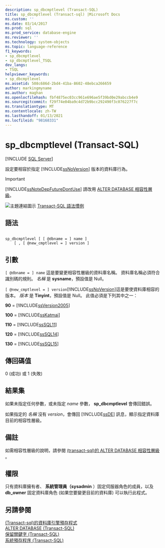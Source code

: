 ```yaml
---
description: sp_dbcmptlevel (Transact-SQL)
title: sp_dbcmptlevel (Transact-sql) |Microsoft Docs
ms.custom: ''
ms.date: 03/14/2017
ms.prod: sql
ms.prod_service: database-engine
ms.reviewer: ''
ms.technology: system-objects
ms.topic: language-reference
f1_keywords:
- sp_dbcmptlevel
- sp_dbcmptlevel_TSQL
dev_langs:
- TSQL
helpviewer_keywords:
- sp_dbcmptlevel
ms.assetid: 508c686d-2bd4-41ba-8602-48ebca266659
author: markingmyname
ms.author: maghan
ms.openlocfilehash: fbf4875ec03cc961e696ae5f39bd0e29abccb4e9
ms.sourcegitcommit: f29f74e04ba9c4d72b9bcc292490f3c076227f7c
ms.translationtype: MT
ms.contentlocale: zh-TW
ms.lasthandoff: 01/13/2021
ms.locfileid: "98168331"
---
```

# <a name="sp_dbcmptlevel-transact-sql"></a>sp_dbcmptlevel (Transact-SQL)
[!INCLUDE [SQL Server](../../includes/applies-to-version/sqlserver.md)]

  設定要相容於指定 [!INCLUDE[ssNoVersion](../../includes/ssnoversion-md.md)] 版本的資料庫行為。  
  
> [!IMPORTANT]  
>  [!INCLUDE[ssNoteDepFutureDontUse](../../includes/ssnotedepfuturedontuse-md.md)] 請改用 [ALTER DATABASE 相容性層級](../../t-sql/statements/alter-database-transact-sql-compatibility-level.md)。  
  
 ![主題連結圖示](../../database-engine/configure-windows/media/topic-link.gif "主題連結圖示") [Transact-SQL 語法慣例](../../t-sql/language-elements/transact-sql-syntax-conventions-transact-sql.md)  
  
## <a name="syntax"></a>語法  
  
```  
  
sp_dbcmptlevel [ [ @dbname = ] name ]   
    [ , [ @new_cmptlevel = ] version ]  
```  
  
## <a name="arguments"></a>引數  
`[ @dbname = ] name` 這是要變更相容性層級的資料庫名稱。 資料庫名稱必須符合識別碼的規則。 *名稱* 是 **sysname**，預設值是 Null。  
  
`[ @new_cmptlevel = ] version`[!INCLUDE[ssNoVersion](../../includes/ssnoversion-md.md)]這是要使資料庫相容的版本。 *版本* 是 **Tinyint**，預設值是 Null。 此值必須是下列其中之一：  
  
 **90** = [!INCLUDE[ssVersion2005](../../includes/ssversion2005-md.md)]  
  
 **100** = [!INCLUDE[ssKatmai](../../includes/sskatmai-md.md)]  
  
 **110** = [!INCLUDE[ssSQL11](../../includes/sssql11-md.md)]  
  
 **120** = [!INCLUDE[ssSQL14](../../includes/sssql14-md.md)]  
  
 **130** = [!INCLUDE[ssSQL15](../../includes/sssql16-md.md)]  
  
## <a name="return-code-values"></a>傳回碼值  
 0 (成功) 或 1 (失敗)  
  
## <a name="result-sets"></a>結果集  
 如果未指定任何參數，或未指定 *name* 參數， **sp_dbcmptlevel** 會傳回錯誤。  
  
 如果指定的 *名稱* 沒有 *version*，會傳回 [!INCLUDE[ssDE](../../includes/ssde-md.md)] 訊息，顯示指定資料庫目前的相容性層級。  
  
## <a name="remarks"></a>備註  
 如需相容性層級的說明，請參閱 [&#40;transact-sql&#41;的 ALTER DATABASE 相容性層級 ](../../t-sql/statements/alter-database-transact-sql-compatibility-level.md)。  
  
## <a name="permissions"></a>權限  
 只有資料庫擁有者、 **系統管理員（sysadmin** ）固定伺服器角色的成員，以及 **db_owner** 固定資料庫角色 (如果您要變更目前的資料庫) 可以執行此程式。  
  
## <a name="see-also"></a>另請參閱  
 [&#40;Transact-sql&#41;的資料庫引擎預存程式 ](../../relational-databases/system-stored-procedures/database-engine-stored-procedures-transact-sql.md)   
 [ALTER DATABASE &#40;Transact-SQL&#41;](../../t-sql/statements/alter-database-transact-sql.md)   
 [保留關鍵字 &#40;Transact-SQL&#41;](../../t-sql/language-elements/reserved-keywords-transact-sql.md)   
 [系統預存程序 &#40;Transact-SQL&#41;](../../relational-databases/system-stored-procedures/system-stored-procedures-transact-sql.md)  
  
  
